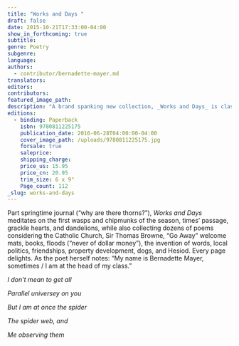 ```yaml
---
title: "Works and Days "
draft: false
date: 2015-10-21T17:33:00-04:00
show_in_forthcoming: true
subtitle:
genre: Poetry
subgenre:
language:
authors:
  - contributor/bernadette-mayer.md
translators:
editors:
contributors:
featured_image_path:
description: "A brand spanking new collection, _Works and Days_ is classic Bernadette Mayer: fresh, learned, exciting, and endlessly surprising "
editions:
  - binding: Paperback
    isbn: 9780811225175
    publication_date: 2016-06-28T04:00:00-04:00
    cover_image_path: /uploads/9780811225175.jpg
    forsale: true
    saleprice:
    shipping_charge:
    price_us: 15.95
    price_cn: 20.95
    trim_size: 6 x 9"
    Page_count: 112
_slug: works-and-days
---
```


Part springtime journal (“why are there thorns?”), _Works and Days_ meditates on the first wasps and chipmunks of the season, times’ passage, grackle hearts, and dandelions, while also collecting dozens of poems considering the Catholic Church, Sir Thomas Browne, “Go Away” welcome mats, books, floods (“never of dollar money”), the invention of words, local politics, friendships, property development, dogs, and Hesiod. Every page delights. As the poet herself notes: “My name is Bernadette Mayer, sometimes / I am at the head of my class.”

_I don’t mean to get all_

_Parallel universey on you_

_But I am at once the spider_

_The spider web, and_

_Me observing them_

